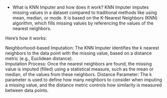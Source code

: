 - What is KNN Imputer and how does it work?
KNN Imputer imputes missing values in a dataset compared to traditional methods like using mean, median, or mode. It is based on the K-Nearest Neighbors (KNN) algorithm, which fills missing values by referencing the values of the nearest neighbors.

Here’s how it works:

Neighborhood-based Imputation: The KNN Imputer identifies the k nearest neighbors to the data point with the missing value, based on a distance metric (e.g., Euclidean distance).<br>
Imputation Process: Once the nearest neighbors are found, the missing value is imputed (filled) using a statistical measure, such as the mean or median, of the values from these neighbors.
Distance Parameter: The k parameter is used to define how many neighbors to consider when imputing a missing value, and the distance metric controls how similarity is measured between data points.